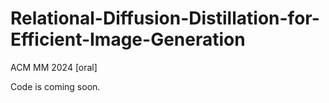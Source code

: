 # Relational-Diffusion-Distillation-for-Efficient-Image-Generation

ACM MM 2024 [oral]

Code is coming soon.
